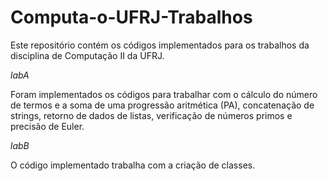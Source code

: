 # Computa-o-UFRJ-Trabalhos

Este repositório contém os códigos implementados para os trabalhos da disciplina de Computação II da UFRJ. 

*labA*

Foram implementados os códigos para trabalhar com o cálculo do número de termos e a soma de uma progressão aritmética (PA), concatenação de strings, retorno de dados de listas, verificação de números primos e precisão de Euler. 

*labB*

O código implementado trabalha com a criação de classes. 

